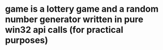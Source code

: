# game is a lottery game and a random number generator written in pure win32 api calls (for practical purposes)
